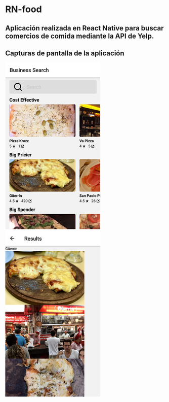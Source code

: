 # RN-food
## Aplicación realizada en React Native para buscar comercios de comida mediante la API de Yelp.

## Capturas de pantalla de la aplicación
<p>
    <img src="/assets/img/20200422_205256.png" width="300" height="525" />
    <img src="/assets/img/20200422_205315.png" width="300" height="525" />
</p>
